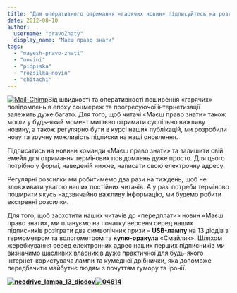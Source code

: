 ```yaml
---
title: "Для оперативного отримання «гарячих новин» підписуйтесь на розсилку «Маєш право знати»"
date: 2012-08-10
author: 
  username: "pravoZnaty"
  display_name: "Маєш право знати"
tags: 
  - "mayesh-pravo-znati"
  - "novini"
  - "pidpiska"
  - "rozsilka-novin"
  - "chitachi"
---
```


[![](https://mpz.brovary.org/wp-content/uploads/2012/08/Mail-Chimp.jpg "Mail-Chimp")](https://mpz.brovary.org/wp-content/uploads/2012/08/Mail-Chimp.jpg)Від швидкості та оперативності поширення «гарячих» повідомлень в епоху соцмереж та прогресуючої інтернетизації залежить дуже багато. Для того, щоб читачі «Маєш право знати» також могли у будь-який момент миттєво отримати суспільно важливу новину, а також регулярно бути в курсі наших публікацій, ми розробили нову та зручну можливість підписки на наші оновлення.

Підписатись на новини команди «Маєш право знати» та залишити свій емейл для отримання термінових повідомлень дуже просто. Для цього потрібно у формі, наведеній нижче, написати свою електронну адресу.

 

Регулярні розсилки ми робитимемо два рази на тиждень, щоб не зловживати увагою наших постійних читачів. А у разі потреби терміново поширити якусь надзвичайно важливу інформацію, ми будемо робити екстренні розсилки.

Для того, щоб заохотити наших читачів до «передплати» новин «Маєш право знати», ми плануємо на початку версеня серед наших підписників розіграти два символічних призи – **USB-лампу** на 13 діодів з термометром та вологометром та **кулю-оракула** «Смайлик». Шляхом жеребкування серед електронних адрес наших перших підписників ми визначимо щасливих власників дуже практичної для будь-якого інтернет-користувача лампи та кумедної дрібнички, яка допоможе передбачити майбутнє людям з почуттям гумору та іронії.

**[![](https://mpz.brovary.org/wp-content/uploads/2012/05/neodrive_lampa_13_diodov.jpg "neodrive_lampa_13_diodov")](https://mpz.brovary.org/wp-content/uploads/2012/05/neodrive_lampa_13_diodov.jpg)[![](https://mpz.brovary.org/wp-content/uploads/2012/05/04614.jpg "04614")](https://mpz.brovary.org/wp-content/uploads/2012/05/04614.jpg)**
